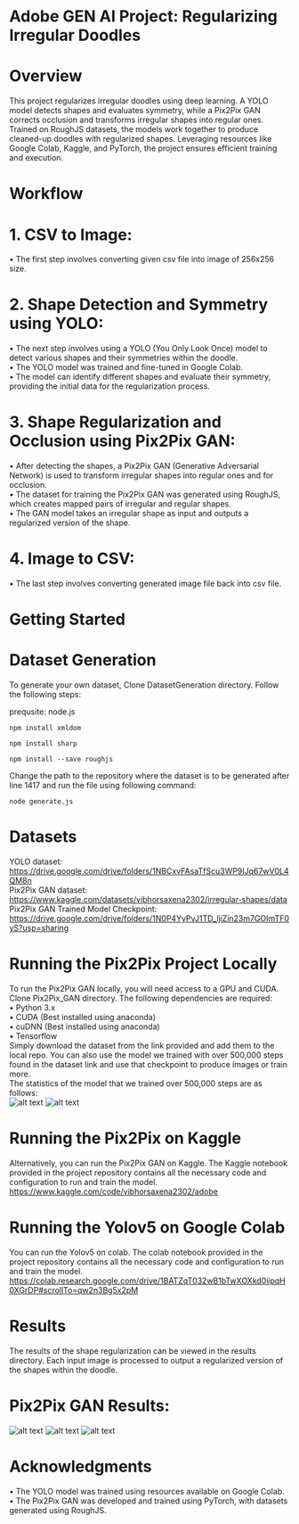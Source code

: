 # Adobe GEN AI Project: Regularizing Irregular Doodles<br/>

# Overview<br/>

This project regularizes irregular doodles using deep learning. A YOLO model detects shapes and evaluates symmetry, while a Pix2Pix GAN corrects occlusion and transforms irregular shapes into regular ones. Trained on RoughJS datasets, the models work together to produce cleaned-up doodles with regularized shapes. Leveraging resources like Google Colab, Kaggle, and PyTorch, the project ensures efficient training and execution.

# Workflow<br/>

  # 1.	CSV to Image:<br/>
  •	The first step involves converting given csv file into image of 256x256 size.<br/>
  
  # 2.	Shape Detection and Symmetry using YOLO:<br/>
  •	The next step involves using a YOLO (You Only Look Once) model to detect various shapes and their symmetries within the doodle.<br/>
  •	The YOLO model was trained and fine-tuned in Google Colab.<br/>
  •	The model can identify different shapes and evaluate their symmetry, providing the initial data for the regularization process.<br/>


  # 3.	Shape Regularization and Occlusion using Pix2Pix GAN:
  •	After detecting the shapes, a Pix2Pix GAN (Generative Adversarial Network) is used to transform irregular shapes into regular ones and for occlusion.<br/>
  •	The dataset for training the Pix2Pix GAN was generated using RoughJS, which creates mapped pairs of irregular and regular shapes.<br/>
  •	The GAN model takes an irregular shape as input and outputs a regularized version of the shape.<br/>

  # 4.	Image to CSV:<br/>
  •	The last step involves converting generated image file back into csv file.<br/>
  
# Getting Started<br/>

# Dataset Generation <br/>
  To generate your own dataset, Clone DatasetGeneration directory. Follow the following steps:<br/>
  
  prequsite: node.js<br/>

  ```npm install xmldom```<br/>

  ```npm install sharp```<br/>

  ```npm install --save roughjs```<br/>

  Change the path to the repository where the dataset is to be generated after line 1417 and run the file using following command:<br/>

  ```node generate.js```<br/>

# Datasets<br/>

  YOLO dataset: https://drive.google.com/drive/folders/1NBCxvFAsaTfScu3WP9IJq67wV0L4QM8n <br/>
  Pix2Pix GAN dataset: https://www.kaggle.com/datasets/vibhorsaxena2302/irregular-shapes/data<br/>
  Pix2Pix GAN Trained Model Checkpoint: https://drive.google.com/drive/folders/1N0P4YyPvJ1TD_ljiZin23m7GOImTF0yS?usp=sharing<br/>
  
# Running the Pix2Pix Project Locally<br/>
  To run the Pix2Pix GAN locally, you will need access to a GPU and CUDA. Clone Pix2Pix_GAN directory. The following dependencies are required:<br/>
  	•	Python 3.x<br/>
   	•	CUDA (Best installed using anaconda)<br/>
  	•	cuDNN (Best installed using anaconda)<br/>
   	•	Tensorflow<br/>
  Simply download the dataset from the link provided and add them to the local repo. You can also use the model we trained with over 500,000 steps found in the dataset link and use 
  that checkpoint to produce images or train more.<br/>
    The statistics of the model that we trained over 500,000 steps are as follows:<br/>
  ![alt text](https://github.com/carefreecherry/Curvetopia/blob/main/ReadMe_Images/pix2pix_statistics_1.jpeg?raw=true)
  ![alt text](https://github.com/carefreecherry/Curvetopia/blob/main/ReadMe_Images/pix2pix_statistics_2.jpeg?raw=true)

# Running the Pix2Pix on Kaggle<br/>
  Alternatively, you can run the Pix2Pix GAN on Kaggle. The Kaggle notebook provided in the project repository contains all the necessary code and configuration to run and train the model.<br/>
  https://www.kaggle.com/code/vibhorsaxena2302/adobe<br/>

# Running the Yolov5 on Google Colab<br/>
  You can run the Yolov5 on colab. The colab notebook provided in the project repository contains all the necessary code and configuration to run and train the model.<br/>
  https://colab.research.google.com/drive/1BATZqT032wB1bTwXOXkd0iipqH0XGrDP#scrollTo=qw2n3Bg5x2pM<br/>

# Results<br/>

  The results of the shape regularization can be viewed in the results directory. Each input image is processed to output a regularized version of the shapes within the doodle.<br/>

  # Pix2Pix GAN Results:
  ![alt text](https://github.com/carefreecherry/Curvetopia/blob/main/ReadMe_Images/pix2pix_result_1.jpeg?raw=true)
  ![alt text](https://github.com/carefreecherry/Curvetopia/blob/main/ReadMe_Images/pix2pix_result2.jpeg?raw=true)
  ![alt text](https://github.com/carefreecherry/Curvetopia/blob/main/ReadMe_Images/pix2pix_result3.jpeg?raw=true)
  
# Acknowledgments<br/>

  •	The YOLO model was trained using resources available on Google Colab.<br/>
  •	The Pix2Pix GAN was developed and trained using PyTorch, with datasets generated using RoughJS.<br/>


